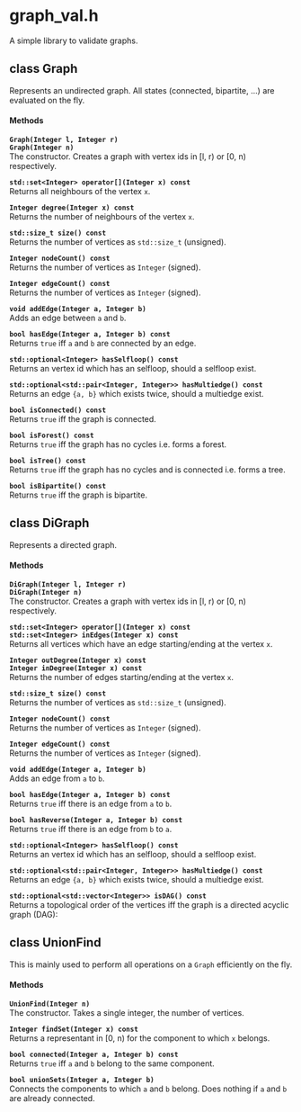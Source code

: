 # graph_val.h
A simple library to validate graphs.

## class Graph
Represents an undirected graph.
All states (connected, bipartite, ...) are evaluated on the fly.

#### Methods
**`Graph(Integer l, Integer r)`**  
**`Graph(Integer n)`**  
The constructor.
Creates a graph with vertex ids in [l, r) or [0, n) respectively.

**`std::set<Integer> operator[](Integer x) const`**  
Returns all neighbours of the vertex `x`.

**`Integer degree(Integer x) const`**  
Returns the number of neighbours of the vertex `x`.

**`std::size_t size() const`**  
Returns the number of vertices as `std::size_t` (unsigned).

**`Integer nodeCount() const`**  
Returns the number of vertices as `Integer` (signed).

**`Integer edgeCount() const`**  
Returns the number of vertices as `Integer` (signed).

**`void addEdge(Integer a, Integer b)`**  
Adds an edge between `a` and `b`.

**`bool hasEdge(Integer a, Integer b) const`**  
Returns `true` iff `a` and `b` are connected by an edge.

**`std::optional<Integer> hasSelfloop() const`**  
Returns an vertex id which has an selfloop, should a selfloop exist.

**`std::optional<std::pair<Integer, Integer>> hasMultiedge() const`**  
Returns an edge `{a, b}` which exists twice, should a multiedge exist.

**`bool isConnected() const`**  
Returns `true` iff the graph is connected.

**`bool isForest() const`**  
Returns `true` iff the graph has no cycles i.e. forms a forest.

**`bool isTree() const`**  
Returns `true` iff the graph has no cycles and is connected i.e. forms a tree.

**`bool isBipartite() const`**  
Returns `true` iff the graph is bipartite.


## class DiGraph
Represents a directed graph.

#### Methods
**`DiGraph(Integer l, Integer r)`**  
**`DiGraph(Integer n)`**  
The constructor.
Creates a graph with vertex ids in [l, r) or [0, n) respectively.

**`std::set<Integer> operator[](Integer x) const`**  
**`std::set<Integer> inEdges(Integer x) const`**  
Returns all vertices which have an edge starting/ending at the vertex `x`.

**`Integer outDegree(Integer x) const`**  
**`Integer inDegree(Integer x) const`**  
Returns the number of edges starting/ending at the vertex `x`.

**`std::size_t size() const`**  
Returns the number of vertices as `std::size_t` (unsigned).

**`Integer nodeCount() const`**  
Returns the number of vertices as `Integer` (signed).

**`Integer edgeCount() const`**  
Returns the number of vertices as `Integer` (signed).

**`void addEdge(Integer a, Integer b)`**  
Adds an edge from `a` to `b`.

**`bool hasEdge(Integer a, Integer b) const`**  
Returns `true` iff there is an edge from `a` to `b`.

**`bool hasReverse(Integer a, Integer b) const`**  
Returns `true` iff there is an edge from `b` to `a`.

**`std::optional<Integer> hasSelfloop() const`**  
Returns an vertex id which has an selfloop, should a selfloop exist.

**`std::optional<std::pair<Integer, Integer>> hasMultiedge() const`**  
Returns an edge `{a, b}` which exists twice, should a multiedge exist.

**`std::optional<std::vector<Integer>> isDAG() const`**  
Returns a topological order of the vertices iff the graph is a directed acyclic graph (DAG):


## class UnionFind
This is mainly used to perform all operations on a `Graph` efficiently on the fly.
#### Methods
**`UnionFind(Integer n)`**  
The constructor.
Takes a single integer, the number of vertices.

**`Integer findSet(Integer x) const`**  
Returns a representant in [0, n) for the component to which `x` belongs.

**`bool connected(Integer a, Integer b) const`**  
Returns `true` iff `a` and `b` belong to the same component.

**`bool unionSets(Integer a, Integer b)`**  
Connects the components to which `a` and `b` belong.
Does nothing if `a` and `b` are already connected.
